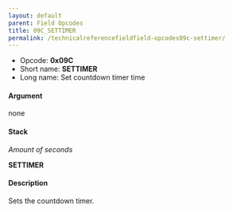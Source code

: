 ```yaml
---
layout: default
parent: Field Opcodes
title: 09C_SETTIMER
permalink: /technicalreferencefieldfield-opcodes09c-settimer/
---
```


-   Opcode: **0x09C**
-   Short name: **SETTIMER**
-   Long name: Set countdown timer time

#### Argument

none

#### Stack

  
*Amount of seconds*

**SETTIMER**

#### Description

Sets the countdown timer.
